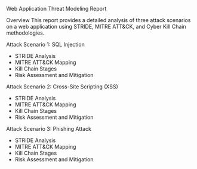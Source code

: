 Web Application Threat Modeling Report

Overview
This report provides a detailed analysis of three attack scenarios on a web application using STRIDE, MITRE ATT&CK, and Cyber Kill Chain methodologies.

 Attack Scenario 1: SQL Injection
- STRIDE Analysis
- MITRE ATT&CK Mapping
- Kill Chain Stages
- Risk Assessment and Mitigation

 Attack Scenario 2: Cross-Site Scripting (XSS)
- STRIDE Analysis
- MITRE ATT&CK Mapping
- Kill Chain Stages
- Risk Assessment and Mitigation

 Attack Scenario 3: Phishing Attack
- STRIDE Analysis
- MITRE ATT&CK Mapping
- Kill Chain Stages
- Risk Assessment and Mitigation
